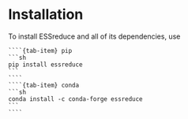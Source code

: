# Installation

To install ESSreduce and all of its dependencies, use

`````{tab-set}
````{tab-item} pip
```sh
pip install essreduce
```
````
````{tab-item} conda
```sh
conda install -c conda-forge essreduce
```
````
`````
